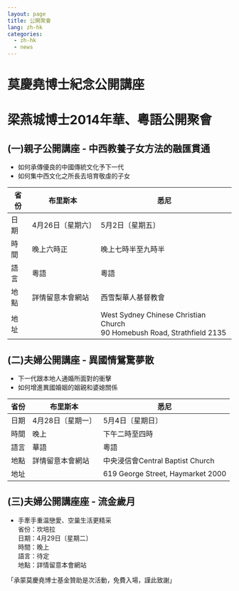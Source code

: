 ```yaml
---  
layout: page  
title: 公開聚會  
lang: zh-hk  
categories:   
  - zh-hk  
  - news  
---  
```

  
莫慶堯博士紀念公開講座  
======================
梁燕城博士2014年華、粵語公開聚會  
================================
  
(一)親子公開講座 - 中西教養子女方法的融匯貫通    
---------------------------------------------
* 如何承傳優良的中國傳統文化予下一代    
* 如何集中西文化之所長去培育敬虔的子女      

<!--  
|省份|布里斯本|悉尼|  
--- | --- | ---    
|日期|4月26日〔星期六〕|5月2日〔星期五〕|    
|時間|晚上六時正       |晚上七時半至九時半|     
|語言|粵語             |粵語|     
|地點|詳情留意本會網站|西雪梨華人基督教會|    
|地址||West Sydney Chinese Christian Church <br> 90 Homebush Road, Strathfield 2135|    
-->

<table class="table"><thead>
<tr>
<th>省份</th>
<th>布里斯本</th>
<th>悉尼</th>
</tr>
</thead><tbody>
<tr>
<td>日期</td>
<td>4月26日〔星期六〕</td>
<td>5月2日〔星期五〕</td>
</tr>
<tr>
<td>時間</td>
<td>晚上六時正</td>
<td>晚上七時半至九時半</td>
</tr>
<tr>
<td>語言</td>
<td>粵語</td>
<td>粵語</td>
</tr>
<tr>
<td>地點</td>
<td>詳情留意本會網站</td>
<td>西雪梨華人基督教會</td>
</tr>
<tr>
<td>地址</td>
<td></td>
<td>West Sydney Chinese Christian Church <br> 90 Homebush Road,
Strathfield 2135</td>
</tr>
</tbody></table>  
                    
  
  
(二)夫婦公開講座 - 異國情鴛驚夢散
---------------------------------    
* 下一代跟本地人通婚所面對的衝擊    
* 如何增進異國婚姻的姻親和婆媳關係    

<!--  
|省份|布里斯本|悉尼  |  
|--- | --- | ---    |  
|日期|4月28日〔星期一〕|5月4日〔星期日〕  |  
|時間|晚上|下午二時至四時  |  
|語言|華語|粵語 |  
|地點|詳情留意本會網站|中央浸信會Central Baptist Church  |  
|地址||619 George Street, Haymarket 2000|    
-->

<table class="table"><thead>
<tr>
<th>省份</th>
<th>布里斯本</th>
<th>悉尼</th>
</tr>
</thead><tbody>
<tr>
<td>日期</td>
<td>4月28日〔星期一〕</td>
<td>5月4日〔星期日〕</td>
</tr>
<tr>
<td>時間</td>
<td>晚上</td>
<td>下午二時至四時</td>
</tr>
<tr>
<td>語言</td>
<td>華語</td>
<td>粵語</td>
</tr>
<tr>
<td>地點</td>
<td>詳情留意本會網站</td>
<td>中央浸信會Central Baptist Church</td>
</tr>
<tr>
<td>地址</td>
<td></td>
<td>619 George Street, Haymarket 2000</td>
</tr>
</tbody></table> 
  
(三)夫婦公開講座座 - 流金歲月  
-----------------------------
* 手牽手重温戀愛、空巢生活更精采  
省份：坎培拉  
日期：4月29日〔星期二〕  
時間：晚上  
語言：待定  
地點：詳情留意本會網站  
  
「承蒙莫慶堯博士基金贊助是次活動，免費入場，謹此致謝」  
  

